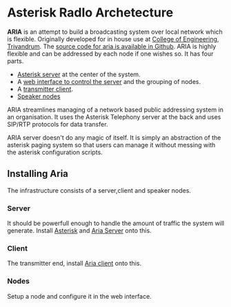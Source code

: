 # Asterisk RadIo Archetecture

__ARIA__ is an attempt to build a broadcasting system over local network which is flexible. Originally developed for in house use at [College of Engineering, Trivandrum](http://cet.ac.in). The [source code for aria is available in Github](https://github.com/AriaCET).
ARIA is highly flexible and can be addressed by each node if one wishes so. It has four parts.

 - [Asterisk server](/asterisk) at the center of the system.
 - A [web interface to control the server](/parts/server) and the grouping of nodes.
 - A [transmitter client](/client).
 - [Speaker nodes](/ipspeaker)

ARIA streamlines managing of a network based public addressing system in an organisation. It uses the Asterisk Telephony server at the back and uses SIP/RTP protocols for data transfer.

ARIA server doesn't do any magic of itself. It is simply an abstraction of the asterisk paging system so that users can manage it without messing with the asterisk configuration scripts.

## Installing Aria

The infrastructure consists of a server,client and speaker nodes.

### Server
It should be powerfull enough to handle the amount of traffic the system will generate. Install [Asterisk](/asterisk) and [Aria Server](/server) onto this.

### Client
The transmitter end, install [Aria client](/client) onto this.

### Nodes
Setup a node and configure it in the web interface.